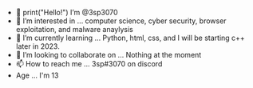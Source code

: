 - 👋 print("Hello!") I’m @3sp3070
- 👀 I’m interested in ... computer science, cyber security, browser exploitation, and malware anaylysis 
- 🌱 I’m currently learning ... Python, html, css, and I will be starting c++ later in 2023.
- 💞️ I’m looking to collaborate on ... Nothing at the moment
- 📫 How to reach me ... 3sp#3070 on discord
- Age ... I'm 13
